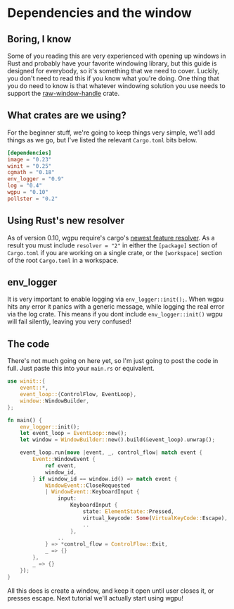 # Dependencies and the window

## Boring, I know
Some of you reading this are very experienced with opening up windows in Rust and probably have your favorite windowing library, but this guide is designed for everybody, so it's something that we need to cover. Luckily, you don't need to read this if you know what you're doing. One thing that you do need to know is that whatever windowing solution you use needs to support the [raw-window-handle](https://github.com/rust-windowing/raw-window-handle) crate.

## What crates are we using?
For the beginner stuff, we're going to keep things very simple, we'll add things as we go, but I've listed the relevant `Cargo.toml` bits below.

```toml
[dependencies]
image = "0.23"
winit = "0.25"
cgmath = "0.18"
env_logger = "0.9"
log = "0.4"
wgpu = "0.10"
pollster = "0.2"
```

## Using Rust's new resolver
As of version 0.10, wgpu require's cargo's [newest feature resolver](https://doc.rust-lang.org/cargo/reference/resolver.html#feature-resolver-version-2). As a result you must include `resolver = "2"` in either the `[package]` section of `Cargo.toml` if you are working on a single crate, or the `[workspace]` section of the root `Cargo.toml` in a workspace.

## env_logger
It is very important to enable logging via `env_logger::init();`.
When wgpu hits any error it panics with a generic message, while logging the real error via the log crate.
This means if you dont include `env_logger::init()` wgpu will fail silently, leaving you very confused!

## The code
There's not much going on here yet, so I'm just going to post the code in full. Just paste this into your `main.rs` or equivalent.

```rust
use winit::{
    event::*,
    event_loop::{ControlFlow, EventLoop},
    window::WindowBuilder,
};

fn main() {
    env_logger::init();
    let event_loop = EventLoop::new();
    let window = WindowBuilder::new().build(&event_loop).unwrap();

    event_loop.run(move |event, _, control_flow| match event {
        Event::WindowEvent {
            ref event,
            window_id,
        } if window_id == window.id() => match event {
            WindowEvent::CloseRequested
            | WindowEvent::KeyboardInput {
                input:
                    KeyboardInput {
                        state: ElementState::Pressed,
                        virtual_keycode: Some(VirtualKeyCode::Escape),
                        ..
                    },
                ..
            } => *control_flow = ControlFlow::Exit,
            _ => {}
        },
        _ => {}
    });
}

```

All this does is create a window, and keep it open until user closes it, or presses escape. Next tutorial we'll actually start using wgpu!

<AutoGithubLink/>
